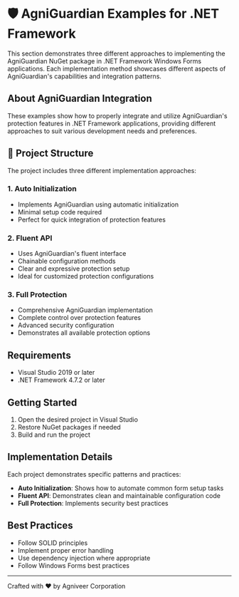 # 🛡️ AgniGuardian Examples for .NET Framework

This section demonstrates three different approaches to implementing the AgniGuardian NuGet package in .NET Framework Windows Forms applications. Each implementation method showcases different aspects of AgniGuardian's capabilities and integration patterns.

## About AgniGuardian Integration

These examples show how to properly integrate and utilize AgniGuardian's protection features in .NET Framework applications, providing different approaches to suit various development needs and preferences.

## 📁 Project Structure

The project includes three different implementation approaches:

### 1. Auto Initialization
- Implements AgniGuardian using automatic initialization
- Minimal setup code required
- Perfect for quick integration of protection features

### 2. Fluent API
- Uses AgniGuardian's fluent interface
- Chainable configuration methods
- Clear and expressive protection setup
- Ideal for customized protection configurations

### 3. Full Protection
- Comprehensive AgniGuardian implementation
- Complete control over protection features
- Advanced security configuration
- Demonstrates all available protection options

## Requirements

- Visual Studio 2019 or later
- .NET Framework 4.7.2 or later

## Getting Started

1. Open the desired project in Visual Studio
2. Restore NuGet packages if needed
3. Build and run the project

## Implementation Details

Each project demonstrates specific patterns and practices:

- **Auto Initialization**: Shows how to automate common form setup tasks
- **Fluent API**: Demonstrates clean and maintainable configuration code
- **Full Protection**: Implements security best practices

## Best Practices

- Follow SOLID principles
- Implement proper error handling
- Use dependency injection where appropriate
- Follow Windows Forms best practices

---
Crafted with ❤️ by Agniveer Corporation
